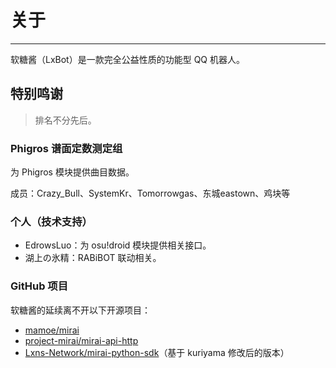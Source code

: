 # 关于

---

软糖酱（LxBot）是一款完全公益性质的功能型 QQ 机器人。

## 特别鸣谢
> 排名不分先后。

### Phigros 谱面定数测定组
为 Phigros 模块提供曲目数据。

成员：Crazy_Bull、SystemKr、Tomorrowgas、东城eastown、鸡块等

### 个人（技术支持）
- EdrowsLuo：为 osu!droid 模块提供相关接口。
- 湖上の氷精：RABiBOT 联动相关。

### GitHub 项目
软糖酱的延续离不开以下开源项目：
- [mamoe/mirai](https://github.com/mamoe/mirai)
- [project-mirai/mirai-api-http](https://github.com/project-mirai/mirai-api-http)
- [Lxns-Network/mirai-python-sdk](https://github.com/Lxns-Network/mirai-python-sdk)（基于 kuriyama 修改后的版本）